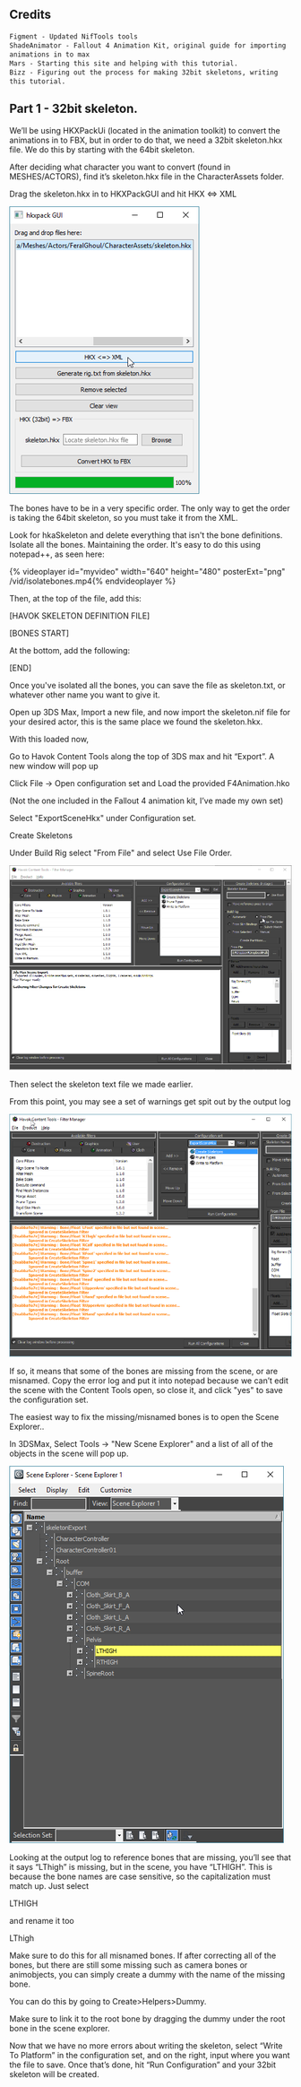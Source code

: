 ## Credits
	Figment - Updated NifTools tools
	ShadeAnimator - Fallout 4 Animation Kit, original guide for importing animations in to max
	Mars - Starting this site and helping with this tutorial.
	Bizz - Figuring out the process for making 32bit skeletons, writing this tutorial.


## Part 1 -  32bit skeleton.


We’ll be using HKXPackUi (located in the animation toolkit)  to convert the animations in to FBX, but in order to do that, we need a 32bit skeleton.hkx file. We do this by starting with the 64bit skeleton.

After deciding what character you want to convert (found in MESHES/ACTORS), find it’s skeleton.hkx file in the CharacterAssets folder.

Drag the skeleton.hkx in to HKXPackGUI and hit HKX <=> XML

![Puush button](/fallout-4/img/hkxpackGUI.png)

The bones have to be in a very specific order. The only way to get the order is taking the 64bit skeleton, so you must take it from the XML.

Look for hkaSkeleton and delete everything that isn't the bone definitions.
Isolate all the bones. Maintaining the order. It's easy to do this using notepad++, as seen here:

{% videoplayer id="myvideo" width="640" height="480" posterExt="png" /vid/isolatebones.mp4{% endvideoplayer %}


Then, at the top of the file, add this:

[HAVOK SKELETON DEFINITION FILE]

[BONES START]

At the bottom, add the following:

[END]


Once you've isolated all the bones, you can save the file as skeleton.txt, or whatever other name you want to give it.

Open up 3DS Max, Import a new file, and now import the skeleton.nif file for your desired actor, this is the same place we found the skeleton.hkx.

With this loaded now, 

Go to Havok Content Tools along the top of 3DS max and hit “Export”. A new window will pop up

Click File -> Open configuration set and Load the provided F4Animation.hko

(Not the one included in the Fallout 4 animation kit, I’ve made my own set)

Select "ExportSceneHkx" under Configuration set.

Create Skeletons

Under Build Rig select "From File" and select Use File Order.

![Build the rig from the text file we made](/fallout-4/img/buildarig.png)

Then select the skeleton text file we made earlier.

From this point, you may see a set of warnings get spit out by the output log 

![The bones are missing!!!](fallout-4/img/MissingBones.png)

If so, it means that some of the bones are missing from the scene, or are misnamed. Copy the error log and put it into notepad because we can’t edit the scene with the Content Tools open, so close it, and click "yes" to save the configuration set.

The easiest way to fix the missing/misnamed bones is to open the Scene Explorer.. 

In 3DSMax,
Select Tools -> "New Scene Explorer" and a list of all of the objects in the scene will pop up.

![Scene Explorer](/fallout-4/img/SceneExplorer.png)

Looking at the output log to reference bones that are missing, you’ll see that it says “LThigh” is missing, but in the scene, you have “LTHIGH”. This is because the bone names are case sensitive, so the capitalization must match up. Just select 

LTHIGH 

and rename it too

LThigh

Make sure to do this for all misnamed bones. If after correcting all of the bones, but there are still some missing such as camera bones or animobjects, you can simply create a dummy with the name of the missing 
bone. 

You can do this by going to Create>Helpers>Dummy. 

Make sure to link it to the root bone by dragging the dummy under the root bone in the scene explorer. 

Now that we have no more errors about writing the skeleton, select “Write To Platform” in the configuration set, and on the right, input where you want the file to save. Once that’s done, hit 
“Run Configuration” and your 32bit skeleton will be created.

